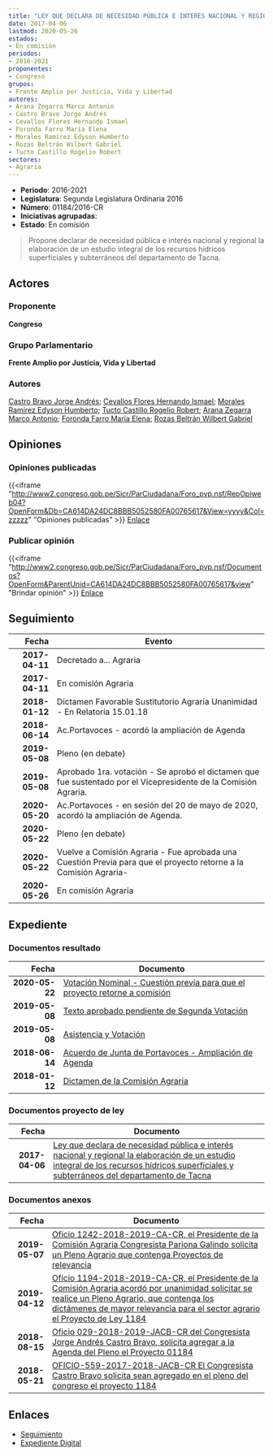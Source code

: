 ```yaml
---
title: "LEY QUE DECLARA DE NECESIDAD PÚBLICA E INTERÉS NACIONAL Y REGIONAL LA ELABORACIÓN DE UN ESTUDIO INTEGRAL DE LOS RECURSOS HÍDRICOS SUPERFICIALES Y SUBTERRANEOS DEL DEPARTAMENTO DE TACNA"
date: 2017-04-06
lastmod: 2020-05-26
estados:
- En comisión
periodos:
- 2016-2021
proponentes:
- Congreso
grupos:
- Frente Amplio por Justicia, Vida y Libertad
autores:
- Arana Zegarra Marco Antonio
- Castro Bravo Jorge Andrés
- Cevallos Flores Hernando Ismael
- Foronda Farro María Elena
- Morales Ramírez Edyson Humberto
- Rozas Beltrán Wilbert Gabriel
- Tucto Castillo Rogelio Robert
sectores:
- Agraria
---
```

- **Periodo**: 2016-2021
- **Legislatura**: Segunda Legislatura Ordinaria 2016
- **Número**: 01184/2016-CR
- **Iniciativas agrupadas**: 
- **Estado**: En comisión

> Propone declarar de necesidad pública e interés nacional y regional la elaboración de un estudio integral de los recursos hídricos superficiales y subterráneos del departamento de Tacna.


## Actores

### Proponente

**Congreso**

### Grupo Parlamentario

**Frente Amplio por Justicia, Vida y Libertad**

### Autores

[Castro Bravo Jorge Andrés](mailto:mailto:jacastro@congreso.gob.pe); [Cevallos Flores Hernando Ismael](mailto:mailto:hcevallos@congreso.gob.pe); [Morales Ramírez Edyson Humberto](mailto:mailto:emorales@congreso.gob.pe); [Tucto Castillo Rogelio Robert](mailto:mailto:rtucto@congreso.gob.pe); [Arana Zegarra Marco Antonio](mailto:mailto:marana@congreso.gob.pe); [Foronda Farro María Elena](mailto:mailto:mforonda@congreso.gob.pe); [Rozas Beltrán Wilbert Gabriel](mailto:mailto:wrozas@congreso.gob.pe)

## Opiniones

### Opiniones publicadas

{{<iframe "http://www2.congreso.gob.pe/Sicr/ParCiudadana/Foro_pvp.nsf/RepOpiweb04?OpenForm&Db=CA614DA24DC8BBB5052580FA00765617&View=yyyy&Col=zzzzz" "Opiniones publicadas" >}}
[Enlace](http://www2.congreso.gob.pe/Sicr/ParCiudadana/Foro_pvp.nsf/RepOpiweb04?OpenForm&Db=CA614DA24DC8BBB5052580FA00765617&View=yyyy&Col=zzzzz)

### Publicar opinión

{{<iframe "http://www2.congreso.gob.pe/Sicr/ParCiudadana/Foro_pvp.nsf/Documentos?OpenForm&ParentUnid=CA614DA24DC8BBB5052580FA00765617&view" "Brindar opinión" >}}
[Enlace](http://www2.congreso.gob.pe/Sicr/ParCiudadana/Foro_pvp.nsf/Documentos?OpenForm&ParentUnid=CA614DA24DC8BBB5052580FA00765617&view)


## Seguimiento

| Fecha | Evento |
|------:|--------|
| **2017-04-11** | Decretado a... Agraria |
| **2017-04-11** | En comisión Agraria |
| **2018-01-12** | Dictamen Favorable Sustitutorio Agraria Unanimidad - En Relatoría 15.01.18 |
| **2018-06-14** | Ac.Portavoces - acordó la ampliación de Agenda |
| **2019-05-08** | Pleno (en debate) |
| **2019-05-08** | Aprobado 1ra. votación - Se aprobó el dictamen que fue sustentado por el Vicepresidente de la Comisión Agraria. |
| **2020-05-20** | Ac.Portavoces - en sesión del 20 de mayo de 2020, acordó la ampliación de Agenda. |
| **2020-05-22** | Pleno (en debate) |
| **2020-05-22** | Vuelve a Comisión Agraria - Fue aprobada una Cuestión Previa para que el proyecto retorne a la Comisión Agraria- |
| **2020-05-26** | En comisión Agraria |

## Expediente

### Documentos resultado

| Fecha | Documento |
|------:|-----------|
| **2020-05-22** | [Votación Nominal - Cuestión previa para que el proyecto retorne a comisión](http://www.leyes.congreso.gob.pe/Documentos/2016_2021/Asistencia_y_Votacion/Proyectos_de_Ley/AVCP01184-20200522.pdf) |
| **2019-05-08** | [Texto aprobado pendiente de Segunda Votación](http://www.leyes.congreso.gob.pe/Documentos/2016_2021/Texto_Aprobado_Pendiente_de_Segunda_Votacion/TAPSV01184_20190508.pdf) |
| **2019-05-08** | [Asistencia y Votación](http://www.leyes.congreso.gob.pe/Documentos/2016_2021/Asistencia_y_Votacion/Proyectos_de_Ley/AV01184-20190508.pdf) |
| **2018-06-14** | [Acuerdo de Junta de Portavoces - Ampliación de Agenda](http://www.leyes.congreso.gob.pe/Documentos/2016_2021/Acuerdos/Junta_Portavoces/AJP0118420180614.pdf) |
| **2018-01-12** | [Dictamen de la Comisión Agraria](http://www.leyes.congreso.gob.pe/Documentos/2016_2021/Dictamenes/Proyectos_de_Ley/01184DC01MAY20180112.pdf) |

### Documentos proyecto de ley

| Fecha | Documento |
|------:|-----------|
| **2017-04-06** | [Ley que declara de necesidad pública e interés nacional y regional la elaboración de un estudio integral de los recursos hídricos superficiales y subterráneos del departamento de Tacna](http://www.leyes.congreso.gob.pe/Documentos/2016_2021/Proyectos_de_Ley_y_de_Resoluciones_Legislativas/PL0118420170406.pdf) |

### Documentos anexos

| Fecha | Documento |
|------:|-----------|
| **2019-05-07** | [Oficio 1242-2018-2019-CA-CR, el Presidente de la Comisión Agraria Congresista Pariona Galindo solicita un Pleno Agrario que contenga Proyectos de relevancia](http://www.leyes.congreso.gob.pe/Documentos/2016_2021/Oficios/Comisiones_Ordinarias/OFICIO-1242-2018-2019-CA-CR.pdf) |
| **2019-04-12** | [Oficio 1194-2018-2019-CA-CR, el Presidente de la Comisión Agraria acordó por unanimidad solicitar se realice un Pleno Agrario, que contenga los dictámenes de mayor relevancia para el sector agrario el Proyecto de Ley 1184](http://www.leyes.congreso.gob.pe/Documentos/2016_2021/Oficios/Comisiones_Ordinarias/OFICIO-1194-2018-2019-CA-CR.pdf) |
| **2018-08-15** | [Oficio 029-2018-2019-JACB-CR del Congresista Jorge Andrés Castro Bravo, solicita agregar a la Agenda del Pleno el Proyecto 01184](http://www.leyes.congreso.gob.pe/Documentos/2016_2021/Oficios/Congresistas/OFICIO-029-2018-2019-JACB-CR.pdf) |
| **2018-05-21** | [OFICIO-559-2017-2018-JACB-CR El Congresista Castro Bravo solicita sean agregado en el pleno del congreso el proyecto 1184](http://www.leyes.congreso.gob.pe/Documentos/2016_2021/Oficios/Congresistas/OFICIO-559-2017-2018-JACB-CR.pdf) |

## Enlaces

- [Seguimiento](http://www2.congreso.gob.pe/Sicr/TraDocEstProc/CLProLey2016.nsf/f7fff46988ca05b1052578e100829cc7/6c3dbe7ed62bc06a052580fa007f786f?OpenDocument)
- [Expediente Digital](http://www2.congreso.gob.pe/Sicr/TraDocEstProc/Expvirt_2011.nsf/visbusqptramdoc1621/01184?opendocument)

